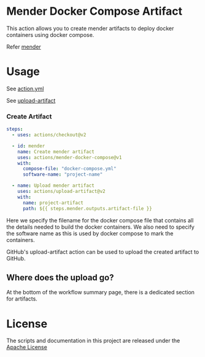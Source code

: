 # Mender Docker Compose Artifact
This action allows you to create mender artifacts to deploy docker containers using docker compose.


Refer [mender](https://mender.io/)

# Usage
See [action.yml](action.yml)

See [upload-artifact](https://github.com/actions/upload-artifact)


### Create Artifact
```yaml
steps:
  - uses: actions/checkout@v2

  - id: mender
    name: Create mender artifact
    uses: actions/mender-docker-compose@v1
    with:
      compose-file: "docker-compose.yml"
      software-name: "project-name"

  - name: Upload mender artifact
    uses: actions/upload-artifact@v2
    with:
      name: project-artifact
      path: ${{ steps.mender.outputs.artifact-file }}
```
Here we specify the filename for the docker compose file that contains
all the details needed to build the docker containers.
We also need to specify the software name as this is used by docker compose to mark the containers.

GitHub's upload-artifact action can be used to upload the created artifact to GitHub.


## Where does the upload go?
At the bottom of the workflow summary page, there is a dedicated section for artifacts.


# License
The scripts and documentation in this project are released under the [Apache License](LICENSE)
